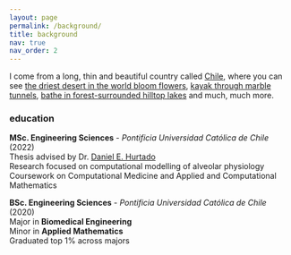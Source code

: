 ```yaml
---
layout: page
permalink: /background/
title: background
nav: true
nav_order: 2
---
```


I come from a long, thin and beautiful country called [Chile](https://en.wikipedia.org/wiki/Chile), where you can see [the driest desert in the world bloom flowers](https://www.nationalgeographic.com/science/article/chile-atacama-desert-wildflower-super-bloom-video-spd#:~:text=One%20of%20the%20driest%20regions,desierto%20florido%20(flowering%20desert).), [kayak through marble tunnels](https://es.wikipedia.org/wiki/Capilla_de_M%C3%A1rmol), [bathe in forest-surrounded hilltop lakes](https://en.wikipedia.org/wiki/Huerquehue_National_Park) and much, much more.

### education

**MSc. Engineering Sciences** - _Pontificia Universidad Católica de Chile_ (2022)  
Thesis advised by Dr. [Daniel E. Hurtado](https://www.researchgate.net/profile/Daniel-Hurtado-4)  
Research focused on computational modelling of alveolar physiology  
Coursework on Computational Medicine and Applied and Computational Mathematics

**BSc. Engineering Sciences** - _Pontificia Universidad Católica de Chile_ (2020)  
Major in **Biomedical Engineering**  
Minor in **Applied Mathematics**  
Graduated top 1% across majors
